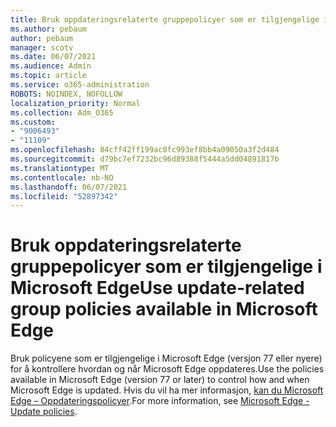 ```yaml
---
title: Bruk oppdateringsrelaterte gruppepolicyer som er tilgjengelige i Microsoft Edge
ms.author: pebaum
author: pebaum
manager: scotv
ms.date: 06/07/2021
ms.audience: Admin
ms.topic: article
ms.service: o365-administration
ROBOTS: NOINDEX, NOFOLLOW
localization_priority: Normal
ms.collection: Adm_O365
ms.custom:
- "9006493"
- "11109"
ms.openlocfilehash: 84cff42ff199ac0fc993ef8bb4a09050a3f2d484
ms.sourcegitcommit: d79bc7ef7232bc96d89388f5444a5dd04891817b
ms.translationtype: MT
ms.contentlocale: nb-NO
ms.lasthandoff: 06/07/2021
ms.locfileid: "52897342"
---
```

# <a name="use-update-related-group-policies-available-in-microsoft-edge"></a><span data-ttu-id="8d1fc-102">Bruk oppdateringsrelaterte gruppepolicyer som er tilgjengelige i Microsoft Edge</span><span class="sxs-lookup"><span data-stu-id="8d1fc-102">Use update-related group policies available in Microsoft Edge</span></span>

<span data-ttu-id="8d1fc-103">Bruk policyene som er tilgjengelige i Microsoft Edge (versjon 77 eller nyere) for å kontrollere hvordan og når Microsoft Edge oppdateres.</span><span class="sxs-lookup"><span data-stu-id="8d1fc-103">Use the policies available in Microsoft Edge (version 77 or later) to control how and when Microsoft Edge is updated.</span></span> <span data-ttu-id="8d1fc-104">Hvis du vil ha mer informasjon, [kan du Microsoft Edge – Oppdateringspolicyer](/DeployEdge/microsoft-edge-update-policies#available-policies).</span><span class="sxs-lookup"><span data-stu-id="8d1fc-104">For more information, see [Microsoft Edge - Update policies](/DeployEdge/microsoft-edge-update-policies#available-policies).</span></span>